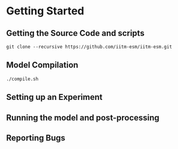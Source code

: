 # Getting Started

## Getting the Source Code and scripts

`git clone --recursive https://github.com/iitm-esm/iitm-esm.git`

## Model Compilation
`./compile.sh`

## Setting up an Experiment

## Running the model and post-processing

## Reporting Bugs
